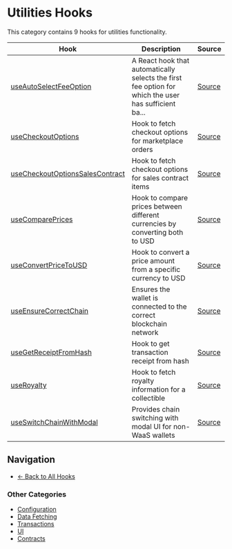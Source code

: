 # Utilities Hooks

This category contains 9 hooks for utilities functionality.

| Hook | Description | Source |
|------|-------------|--------|
| [useAutoSelectFeeOption](./useAutoSelectFeeOption.md) | A React hook that automatically selects the first fee option for which the user has sufficient ba... | [Source](../../../react/hooks/utils/useAutoSelectFeeOption.tsx) |
| [useCheckoutOptions](./useCheckoutOptions.md) | Hook to fetch checkout options for marketplace orders | [Source](../../../react/hooks/utils/useCheckoutOptions.tsx) |
| [useCheckoutOptionsSalesContract](./useCheckoutOptionsSalesContract.md) | Hook to fetch checkout options for sales contract items | [Source](../../../react/hooks/utils/useCheckoutOptionsSalesContract.tsx) |
| [useComparePrices](./useComparePrices.md) | Hook to compare prices between different currencies by converting both to USD | [Source](../../../react/hooks/utils/useComparePrices.tsx) |
| [useConvertPriceToUSD](./useConvertPriceToUSD.md) | Hook to convert a price amount from a specific currency to USD | [Source](../../../react/hooks/utils/useConvertPriceToUSD.tsx) |
| [useEnsureCorrectChain](./useEnsureCorrectChain.md) | Ensures the wallet is connected to the correct blockchain network | [Source](../../../react/hooks/utils/useEnsureCorrectChain.ts) |
| [useGetReceiptFromHash](./useGetReceiptFromHash.md) | Hook to get transaction receipt from hash | [Source](../../../react/hooks/utils/useGetReceiptFromHash.tsx) |
| [useRoyalty](./useRoyalty.md) | Hook to fetch royalty information for a collectible | [Source](../../../react/hooks/utils/useRoyalty.tsx) |
| [useSwitchChainWithModal](./useSwitchChainWithModal.md) | Provides chain switching with modal UI for non-WaaS wallets | [Source](../../../react/hooks/utils/useSwitchChainWithModal.ts) |

## Navigation

- [← Back to All Hooks](../README.md)

### Other Categories

- [Configuration](../config/)
- [Data Fetching](../data/)
- [Transactions](../transactions/)
- [UI](../ui/)
- [Contracts](../contracts/)
